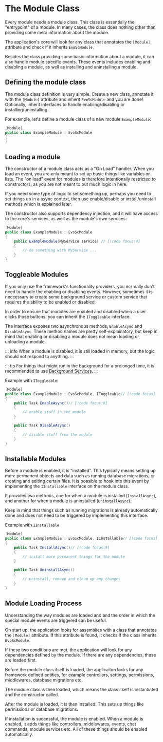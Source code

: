 # The Module Class
Every module needs a module class. This class is essentially the "entrypoint" of a module. In many cases, the class does nothing other than providing some meta information about the module.

The application's core will look for any class that annotates the `[Module]` attribute and check if it inherits `EvoScModule`.

Besides the class providing some basic information about a module, it can also handle module specific events. These events includes enabling and disabling a module, as well as installing and uninstalling a module.

## Defining the module class
The module class definition is very simple. Create a new class, annotate it with the `[Module]` attribute and inherit `EvoScModule` and you are done! Optionally, inherit interfaces to handle enabling/disabling or installing/uninstalling.

For example, let's define a module class of a new module `ExampleModule`:
```csharp
[Module]
public class ExampleModule : EvoScModule
{
}
```

## Loading a module
The constructor of a module class acts as a "On Load" handler. When you load an event, you are only meant to set up basic things like variables or lists. The "on load" event for modules is therefore intentionally restricted to constructors, as you are not meant to put much logic in here.

If you need some type of logic to set something up, perhaps you need to set things up in a async context, then use enable/disable or install/uninstall methods which is explained later.

The constructor also supports dependency injection, and it will have access to the core's services, as well as the module's own services:
```csharp
[Module]
public class ExampleModule : EvoScModule
{
    public ExampleModule(MyService service) // [!code focus:4]
    {
        // do something with MyService ...
    }
}
```

## Toggleable Modules
If you only use the framework's functionality providers, you normally don't need to handle the enabling or disabling events. However, sometimes it is neccessary to create some background service or custom service that requires the ability to be enabled or disabled.

In order to ensure that modules are enabled and disabled when a user clicks those buttons, you can inherit the `IToggleable` interface.

The interface exposes two asynchronous methods, `EnableAsync` and `DisableAsync`. These method names are pretty self-explainatory, but keep in mind that enabling or disabling a module does not mean loading or unloading a module.

::: info
When a module is disabled, it is still loaded in memory, but the logic should not respond to anything.
:::

::: tip
For things that might run in the background for a prolonged time, it is recommended to use [Background Services](/development/modules/advanced/services.html#background-services).
:::

Example with `IToggleable`:
```csharp
[Module]
public class ExampleModule : EvoScModule, IToggleable// [!code focus]
{
    public Task EnableAsync()// [!code focus:9]
    {
        // enable stuff in the module
    }

    public Task DisableAsync()
    {
        // disable stuff from the module
    }
}
```

## Installable Modules
Before a module is enabled, it is "installed". This typically means setting up more permanent objects and data such as running database migrations, or creating and editing certain files. It is possible to hook into this event by implementing the `IInstallable` interface on the module class.

It provides two methods, one for when a module is installed (`InstallAsync`), and another for when a module is uninstalled (`UninstallAsync`).

Keep in mind that things such as running migrations is already automatically done and does not need to be triggered by implementing this interface.

Example with `IInstallable`
```csharp
[Module]
public class ExampleModule : EvoScModule, IInstallable// [!code focus]
{
    public Task InstallAsync()// [!code focus:9]
    {
        // install more permanent things for the module
    }

    public Task UninstallAsync()
    {
        // uninstall, remove and clean up any changes
    }
}
```

## Module Loading Process
Understanding the way modules are loaded and and the order in which the special module events are triggered can be useful.

On start up, the application looks for assemblies with a class that annotates the `[Module]` attribute. If this attribute is found, it checks if the class inherits `EvoScModule`.

If these two conditions are met, the application will look for any dependencies defined by the module. If there are any dependencies, these are loaded first.

Before the module class itself is loaded, the applicaiton looks for any framework defined entities, for example controllers, settings, permissions, middlewares, database migrations etc.

The module class is then loaded, which means the class itself is instantiated and the constructor called.

After the module is loaded, it is then installed. This sets up things like permissions or database migrations.

If installation is successful, the module is enabled. When a module is enabled, it adds things like controllers, middlewares, events, chat commands, module services etc. All of these things should be enabled automatically.